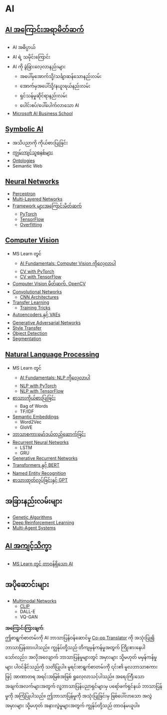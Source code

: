 <!--
CO_OP_TRANSLATOR_METADATA:
{
  "original_hash": "f2f88dbd2debd38e26149b27b1fd272d",
  "translation_date": "2025-08-26T00:52:27+00:00",
  "source_file": "etc/Mindmap.md",
  "language_code": "my"
}
-->
# AI

## [AI အကြောင်းအရာမိတ်ဆက်](https://github.com/microsoft/AI-For-Beginners/blob/main/lessons/1-Intro/README.md)
 - AI အဓိပ္ပာယ်
 - AI ရဲ့ သမိုင်းကြောင်း
 - AI ကို ခွဲခြားလေ့လာနည်းများ
     - အပေါ်မှအောက်သို့/သင်္ချာဆန်သောနည်းလမ်း
     - အောက်မှအပေါ်သို့/နယူးရယ်နည်းလမ်း
     - ရှင်သန်မှုဆိုင်ရာနည်းလမ်း
     - ပေါင်းစပ်/ပေါ်ပေါက်လာသော AI
 - [Microsoft AI Business School](https://www.microsoft.com/ai/ai-business-school/?WT.mc_id=academic-77998-cacaste)

## [Symbolic AI](https://github.com/microsoft/AI-For-Beginners/blob/main/lessons/2-Symbolic/README.md)
 - အသိပညာကို ကိုယ်စားပြုခြင်း
 - [ကျွမ်းကျင်သူစနစ်များ](https://github.com/microsoft/AI-For-Beginners/blob/main/lessons/2-Symbolic/Animals.ipynb)
 - [Ontologies](https://github.com/microsoft/AI-For-Beginners/blob/main/lessons/2-Symbolic/FamilyOntology.ipynb)
 - Semantic Web

## [Neural Networks](https://github.com/microsoft/AI-For-Beginners/blob/main/lessons/3-NeuralNetworks/README.md)
 - [Perceptron](https://github.com/microsoft/AI-For-Beginners/blob/main/lessons/3-NeuralNetworks/03-Perceptron/README.md)
 - [Multi-Layered Networks](https://github.com/microsoft/AI-For-Beginners/blob/main/lessons/3-NeuralNetworks/04-OwnFramework/README.md)
 - [Framework များအကြောင်းမိတ်ဆက်](https://github.com/microsoft/AI-For-Beginners/blob/main/lessons/3-NeuralNetworks/05-Frameworks/README.md)
   - [PyTorch](https://github.com/microsoft/AI-For-Beginners/blob/main/lessons/3-NeuralNetworks/05-Frameworks/IntroPyTorch.ipynb)
   - [TensorFlow](https://github.com/microsoft/AI-For-Beginners/blob/main/lessons/3-NeuralNetworks/05-Frameworks/IntroKerasTF.md)
   - [Overfitting](https://github.com/microsoft/AI-For-Beginners/blob/main/lessons/3-NeuralNetworks/05-Frameworks/Overfitting.md)

## [Computer Vision](https://github.com/microsoft/AI-For-Beginners/blob/main/lessons/4-ComputerVision/README.md)
 - MS Learn တွင်
    - [AI Fundamentals: Computer Vision ကိုလေ့လာပါ](https://docs.microsoft.com/learn/paths/explore-computer-vision-microsoft-azure/?WT.mc_id=academic-77998-cacaste)
    - [CV with PyTorch](https://docs.microsoft.com/learn/modules/intro-computer-vision-pytorch/?WT.mc_id=academic-77998-cacaste)
    - [CV with TensorFlow](https://docs.microsoft.com/learn/modules/intro-computer-vision-TensorFlow/?WT.mc_id=academic-77998-cacaste)
 - [Computer Vision မိတ်ဆက်. OpenCV](https://github.com/microsoft/AI-For-Beginners/blob/main/lessons/4-ComputerVision/06-IntroCV/README.md)
 - [Convolutional Networks](https://github.com/microsoft/AI-For-Beginners/blob/main/lessons/4-ComputerVision/07-ConvNets/README.md)
   - [CNN Architectures](https://github.com/microsoft/AI-For-Beginners/blob/main/lessons/4-ComputerVision/07-ConvNets/CNN_Architectures.md)
 - [Transfer Learning](https://github.com/microsoft/AI-For-Beginners/blob/main/lessons/4-ComputerVision/08-TransferLearning/README.md)
   - [Training Tricks](https://github.com/microsoft/AI-For-Beginners/blob/main/lessons/4-ComputerVision/08-TransferLearning/TrainingTricks.md)
 - [Autoencoders နှင့် VAEs](https://github.com/microsoft/AI-For-Beginners/blob/main/lessons/4-ComputerVision/09-Autoencoders/README.md)
 - [Generative Adversarial Networks](https://github.com/microsoft/AI-For-Beginners/blob/main/lessons/4-ComputerVision/10-GANs/README.md)
 - [Style Transfer](https://github.com/microsoft/AI-For-Beginners/blob/main/lessons/4-ComputerVision/10-GANs/StyleTransfer.ipynb)
 - [Object Detection](https://github.com/microsoft/AI-For-Beginners/blob/main/lessons/4-ComputerVision/11-ObjectDetection/README.md)
 - [Segmentation](https://github.com/microsoft/AI-For-Beginners/blob/main/lessons/4-ComputerVision/12-Segmentation/README.md)
 
## [Natural Language Processing](https://github.com/microsoft/AI-For-Beginners/blob/main/lessons/5-NLP/README.md)
 - MS Learn တွင်
    - [AI Fundamentals: NLP ကိုလေ့လာပါ](https://docs.microsoft.com/learn/paths/explore-natural-language-processing/?WT.mc_id=academic-77998-cacaste)
    - [NLP with PyTorch](https://docs.microsoft.com/learn/modules/intro-natural-language-processing-pytorch/?WT.mc_id=academic-77998-cacaste)
    - [NLP with TensorFlow](https://docs.microsoft.com/learn/modules/intro-natural-language-processing-TensorFlow/?WT.mc_id=academic-77998-cacaste)
 - [စာသားကိုယ်စားပြုခြင်း](https://github.com/microsoft/AI-For-Beginners/blob/main/lessons/5-NLP/13-TextRep/README.md)
    - Bag of Words
    - TF/IDF
 - [Semantic Embeddings](https://github.com/microsoft/AI-For-Beginners/blob/main/lessons/5-NLP/14-Embeddings/README.md)
    - Word2Vec
    - GloVE
 - [ဘာသာစကားမော်ဒယ်တည်ဆောက်ခြင်း](https://github.com/microsoft/AI-For-Beginners/blob/main/lessons/5-NLP/15-LanguageModeling)
 - [Recurrent Neural Networks](https://github.com/microsoft/AI-For-Beginners/blob/main/lessons/5-NLP/16-RNN/README.md)
     - LSTM
     - GRU
 - [Generative Recurrent Networks](https://github.com/microsoft/AI-For-Beginners/blob/main/lessons/5-NLP/17-GenerativeNetworks/README.md)
 - [Transformers နှင့် BERT](https://github.com/microsoft/AI-For-Beginners/blob/main/lessons/5-NLP/18-Transformers/README.md)
 - [Named Entity Recognition](https://github.com/microsoft/AI-For-Beginners/blob/main/lessons/5-NLP/19-NER/README.md)
 - [စာသားထုတ်လုပ်ခြင်းနှင့် GPT](https://github.com/microsoft/AI-For-Beginners/blob/main/lessons/5-NLP/20-LanguageModels/README.md)
## အခြားနည်းလမ်းများ
 - [Genetic Algorithms](https://github.com/microsoft/AI-For-Beginners/blob/main/lessons/6-Other/21-GeneticAlgorithms/README.md)
 - [Deep Reinforcement Learning](https://github.com/microsoft/AI-For-Beginners/blob/main/lessons/6-Other/22-DeepRL/README.md)
 - [Multi-Agent Systems](https://github.com/microsoft/AI-For-Beginners/blob/main/lessons/6-Other/23-MultiagentSystems/README.md)

## [AI အကျင့်သိက္ခာ](https://github.com/microsoft/AI-For-Beginners/blob/main/lessons/7-Ethics/README.md)
 - [MS Learn တွင် တာဝန်ရှိသော AI](https://docs.microsoft.com/learn/paths/responsible-ai-business-principles/?WT.mc_id=academic-77998-cacaste)
## အပိုဆောင်းများ
 - [Multimodal Networks](https://github.com/microsoft/AI-For-Beginners/blob/main/lessons/X-Extras/X1-MultiModal/README.md)
   - [CLIP](https://github.com/microsoft/AI-For-Beginners/blob/main/lessons/X-Extras/X1-MultiModal/Clip.ipynb)
   - DALL-E
   - VQ-GAN

**အကြောင်းကြားချက်**:  
ဤစာရွက်စာတမ်းကို AI ဘာသာပြန်ဝန်ဆောင်မှု [Co-op Translator](https://github.com/Azure/co-op-translator) ကို အသုံးပြု၍ ဘာသာပြန်ထားပါသည်။ ကျွန်ုပ်တို့သည် တိကျမှန်ကန်မှုအတွက် ကြိုးစားနေပါသော်လည်း၊ အလိုအလျောက် ဘာသာပြန်မှုများတွင် အမှားများ သို့မဟုတ် မမှန်ကန်မှုများ ပါဝင်နိုင်သည်ကို သတိပြုပါ။ မူရင်းစာရွက်စာတမ်းကို ၎င်း၏ မူလဘာသာစကားဖြင့် အာဏာတရ အရင်းအမြစ်အဖြစ် ရှုလေ့လာသင့်ပါသည်။ အရေးကြီးသော အချက်အလက်များအတွက် လူ့ဘာသာပြန်ပညာရှင်များမှ ပရော်ဖက်ရှင်နယ် ဘာသာပြန်မှုကို အကြံပြုပါသည်။ ဤဘာသာပြန်မှုကို အသုံးပြုခြင်းမှ ဖြစ်ပေါ်လာသော အလွဲအမှားများ သို့မဟုတ် အနားလွဲမှုများအတွက် ကျွန်ုပ်တို့သည် တာဝန်မယူပါ။